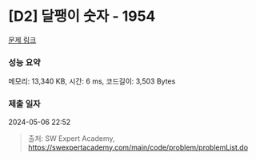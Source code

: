 # [D2] 달팽이 숫자 - 1954 

[문제 링크](https://swexpertacademy.com/main/code/problem/problemDetail.do?contestProbId=AV5PobmqAPoDFAUq) 

### 성능 요약

메모리: 13,340 KB, 시간: 6 ms, 코드길이: 3,503 Bytes

### 제출 일자

2024-05-06 22:52



> 출처: SW Expert Academy, https://swexpertacademy.com/main/code/problem/problemList.do
